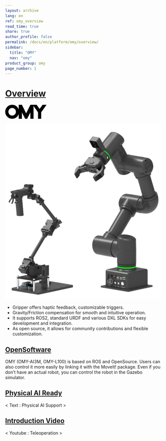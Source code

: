 ```yaml
---
layout: archive
lang: en
ref: omy_overview
read_time: true
share: true
author_profile: false
permalink: /docs/en/platform/omy/overview/
sidebar:
  title: "OMY"
  nav: "omy"
product_group: omy
page_number: 1
---
```


<style>body {counter-reset: h1 0 !important;}</style>

# [Overview](#overview)

![](/assets/images/platform/omy/omy_logo.png)

![](/assets/images/platform/omy/omy_product.png)

- Gripper offers haptic feedback, customizable triggers.
- Gravity/Friction compensation for smooth and intuitive operation.
- It supports ROS2, standard URDF and various DXL SDKs for easy development and integration.
- As open source, it allows for community contributions and flexible customization.

## [OpenSoftware](#opensoftware)

OMY (OMY-AI3M, OMY-L100) is based on ROS and OpenSource. Users can also control it more easily by linking it with the MoveIt! package. Even if you don’t have an actual robot, you can control the robot in the Gazebo simulator​.

## [Physical AI Ready](#physical-ai-ready)

< Text : Physical AI Support >

## [Introduction Video](#introduction-video)

< Youtube : Teleoperation >
